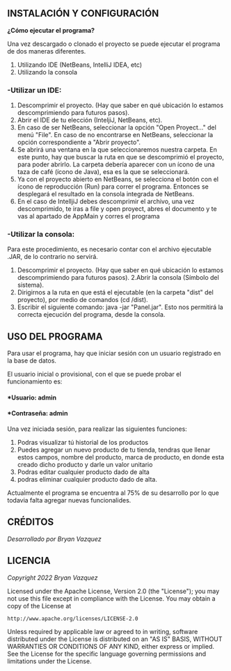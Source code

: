 
## INSTALACIÓN Y CONFIGURACIÓN
 
**¿Cómo ejecutar el programa?**

Una vez descargado o clonado el proyecto se puede ejecutar el programa de dos
maneras diferentes.

1. Utilizando IDE (NetBeans, IntelliJ IDEA, etc)
2. Utilizando la consola 

### -Utilizar un IDE:
1. Descomprimir el proyecto. (Hay que saber en qué ubicación lo estamos 
   descomprimiendo para futuros pasos).
2. Abrir el IDE de tu elección (InteljiJ, NetBeans, etc).
3. En caso de ser NetBeans, seleccionar la opción "Open Proyect..." del 
   menú "File". En caso de no encontrarse en NetBeans, seleccionar la opción 
   correspondiente a "Abrir proyecto".
4. Se abrirá una ventana en la que seleccionaremos nuestra carpeta. En este 
   punto, hay que buscar la ruta en que se descomprimió el proyecto, para poder 
   abrirlo. La carpeta debería aparecer con un ícono de una taza de café (ícono 
   de Java), esa es la que se seleccionará.
5. Ya con el proyecto abierto en NetBeans, se selecciona el botón con el ícono 
   de reproducción (Run) para correr el programa. Entonces se desplegará el 
   resultado en la consola integrada de NetBeans.
6. En el caso de IntelljiJ debes descomprimir el archivo, una vez descomprimido, te iras a file 
   y open proyect, abres el documento y te vas al apartado de AppMain y corres el programa

   
### -Utilizar la consola:
Para este procedimiento, es necesario contar con el archivo ejecutable .JAR, de
lo contrario no servirá.

1. Descomprimir el proyecto. (Hay que saber en qué ubicación lo estamos
descomprimiendo para futuros pasos).
2.Abrir la consola (Símbolo del sistema).
3. Dirigirnos a la ruta en que está el ejecutable (en la carpeta "dist" del
proyecto), por medio de comandos (cd <Tu ruta>/dist).
4. Escribir el siguiente comando: java -jar "Panel.jar". Esto nos permitirá
la correcta ejecución del programa, desde la consola.

 ## USO DEL PROGRAMA
 
Para usar el programa, hay que iniciar sesión con un usuario registrado en la base
de datos.

El usuario inicial o provisional, con el que se puede probar el funcionamiento es:
 #### *Usuario: admin 
 #### *Contraseña: admin

Una vez iniciada sesión, para realizar las siguientes funciones: 

1. Podras visualizar tú historial de los productos
2. Puedes agregar un nuevo producto de tu tienda, tendras que llenar estos campos, nombre del producto, marca de producto, en donde esta creado dicho producto y darle un valor unitario
3. Podras editar cualquier producto dado de alta
4. podras eliminar cualquier producto dado de alta. 
&nbsp;

Actualmente el programa se encuentra al 75% de su desarrollo por lo que todavia falta agregar nuevas funcionalides.

 ## CRÉDITOS 
 
_Desarrollado por Bryan Vazquez_


 ## LICENCIA 
 
_Copyright 2022 Bryan  Vazquez_

Licensed under the Apache License, Version 2.0 (the "License");
you may not use this file except in compliance with the License.
You may obtain a copy of the License at

    http://www.apache.org/licenses/LICENSE-2.0

Unless required by applicable law or agreed to in writing, software
distributed under the License is distributed on an "AS IS" BASIS,
WITHOUT WARRANTIES OR CONDITIONS OF ANY KIND, either express or implied.
See the License for the specific language governing permissions and
limitations under the License.

